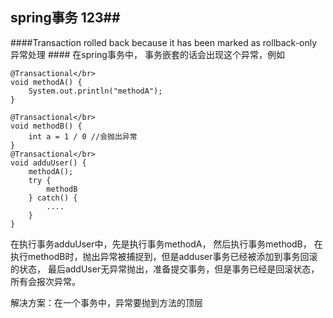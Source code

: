 ## spring事务  123##
####Transaction rolled back because it has been marked as rollback-only 异常处理 ####
在spring事务中， 事务嵌套的话会出现这个异常，例如

    @Transactional</br>
    void methodA() {
    	System.out.println("methodA");
    }

	@Transactional</br>
    void methodB() {
    	int a = 1 / 0 //会抛出异常
    }
	@Transactional</br>
    void adduUser() {
    	methodA();
		try {
			methodB
		} catch() {
			....
		}
    }
在执行事务adduUser中，先是执行事务methodA， 然后执行事务methodB， 
在执行methodB时，抛出异常被捕捉到，但是adduser事务已经被添加到事务回滚的状态，
最后addUser无异常抛出，准备提交事务，但是事务已经是回滚状态，所有会报次异常。

解决方案：在一个事务中，异常要抛到方法的顶层
